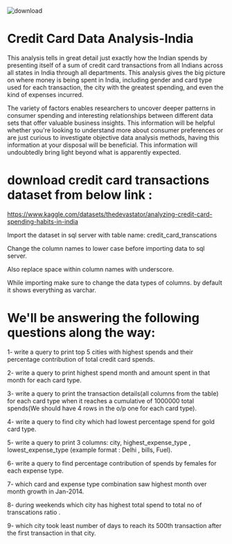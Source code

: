 
![download](https://github.com/user-attachments/assets/a4f93bba-c954-4dfc-b1c3-0351be5c0573)

# Credit Card Data Analysis-India
This analysis tells in great detail just exactly how the Indian spends by presenting itself of a sum of credit card transactions from all Indians across all states in India through all departments. This analysis gives the big picture on where money is being spent in India, including gender and card type used for each transaction, the city with the greatest spending, and even the kind of expenses incurred.

The variety of factors enables researchers to uncover deeper patterns in consumer spending and interesting relationships between different data sets that offer valuable business insights. This information will be helpful whether you're looking to understand more about consumer preferences or are just curious to investigate objective data analysis methods, having this information at your disposal will be beneficial.  This information will undoubtedly bring light beyond what is apparently expected. 

# download credit card transactions dataset from below link :
https://www.kaggle.com/datasets/thedevastator/analyzing-credit-card-spending-habits-in-india

Import the dataset in sql server with table name: credit_card_transcations

Change the column names to lower case before importing data to sql server.

Also replace space within column names with underscore.

While importing make sure to change the data types of columns. by default it shows everything as varchar.


# We'll be answering the following questions along the way:

1- write a query to print top 5 cities with highest spends and their percentage contribution of total credit card spends. 

2- write a query to print highest spend month and amount spent in that month for each card type.

3- write a query to print the transaction details(all columns from the table) for each card type when
it reaches a cumulative of 1000000 total spends(We should have 4 rows in the o/p one for each card type).

4- write a query to find city which had lowest percentage spend for gold card type.

5- write a query to print 3 columns:  city, highest_expense_type , lowest_expense_type (example format : Delhi , bills, Fuel).

6- write a query to find percentage contribution of spends by females for each expense type.

7- which card and expense type combination saw highest month over month growth in Jan-2014.

8- during weekends which city has highest total spend to total no of transcations ratio .

9- which city took least number of days to reach its 500th transaction after the first transaction in that city.



